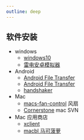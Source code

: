 ```yaml
---
outline: deep
---
```

## 软件安装
- windows
  - [windows10](https://www.microsoft.com/zh-cn/software-download/windows10)
  - [雷电安卓模拟器](https://www.ldmnq.com)
- Android
  - [Android File Transfer](https://teamandroid.com/download-android-file-transfer/)
  - [Android File Transfer](https://www.pc6.com/mac/136165.html)
  - [handshaker](https://www.smartisan.com/apps/#/handshaker)
- Mac
  - [macs-fan-control](https://crystalidea.com/macs-fan-control) 风扇
  - [Cornerstone](https://xclient.info/s/cornerstone.html#versions) mac SVN
- Mac 应用商店
  - [xclient](https://xclient.info/)
  - [macbl 马可菠萝](https://www.macbl.com/)
